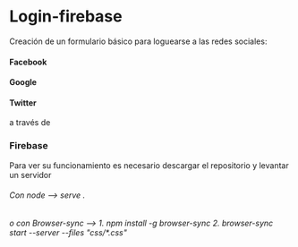 # Login-firebase
Creación de un formulario básico para loguearse a las redes sociales:

#### Facebook
#### Google
#### Twitter

a través de 
### Firebase

Para ver su funcionamiento es necesario descargar el repositorio y levantar un servidor 
###### Con node --> serve . 
###### o con Browser-sync --> 1. npm install -g browser-sync 2. browser-sync start --server --files "css/*.css"
